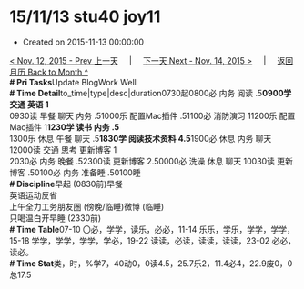 # 15/11/13 stu40 joy11

* Created on 2015-11-13 00:00:00

[&lt; Nov. 12, 2015 - Prev 上一天](d12.md)     \|     [下一天 Next - Nov. 14, 2015 &gt;](d14.md)     \|     [返回月历 Back to Month ^](index.md)   
**\# Pri Tasks**Update BlogWork Well  
**\# Time Detail**to\_time\|type\|desc\|duration0730起0800必 内务 阅读 .5**0900学 交通 英语 1**  
0930读 早餐 聊天 内务 .51000乐 配置Mac插件 .51100必 消防演习 11200乐 配置Mac插件 1**1230学 读书 内务 .5**  
1300乐 休息 午餐 聊天 .5**1830学 阅读技术资料 4.5**1900必 休息 内务 聊天 12000读 交通 思考 更新博客 1  
2030必 内务 晚餐 .52300读 更新博客 2.50000必 洗澡 休息 聊天 10030读 更新博客 .50100必 内务 准备睡 .50100睡  
**\# Discipline**早起 \(0830前\)早餐  
英语运动反省  
上午全力工务朋友圈 \(傍晚/临睡\)微博 \(临睡\)  
只喝温白开早睡 \(2330前\)  
**\# Time Table**07-10 〇必，学学，读乐，必必，11-14 乐乐，学乐，学学，学学，15-18 学学，学学，学学，学必，19-22 读读，必读，读读，读读，23-02 必必，读必。  
**\# Time Stat**类，时，%学7，40动0，0读4.5，25.7乐2，11.4必4，22.9废0，0总17.5

